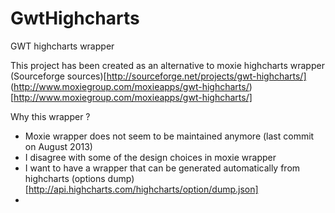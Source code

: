 GwtHighcharts
=============

GWT highcharts wrapper

This project has been created as an alternative to moxie highcharts wrapper (Sourceforge sources)[http://sourceforge.net/projects/gwt-highcharts/] (http://www.moxiegroup.com/moxieapps/gwt-highcharts/)[http://www.moxiegroup.com/moxieapps/gwt-highcharts/]

Why this wrapper ?

* Moxie wrapper does not seem to be maintained anymore (last commit on August 2013)
* I disagree with some of the design choices in moxie wrapper
* I want to have a wrapper that can be generated automatically from highcharts (options dump)[http://api.highcharts.com/highcharts/option/dump.json]
* 
